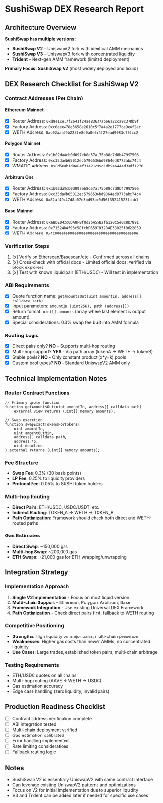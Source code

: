 # SushiSwap DEX Research Report

## Architecture Overview

**SushiSwap has multiple versions:**
- **SushiSwap V2** - UniswapV2 fork with identical AMM mechanics
- **SushiSwap V3** - UniswapV3 fork with concentrated liquidity  
- **Trident** - Next-gen AMM framework (limited deployment)

**Primary Focus: SushiSwap V2** (most widely deployed and liquid)

## DEX Research Checklist for SushiSwap V2

### Contract Addresses (Per Chain)

#### Ethereum Mainnet
- [x] Router Address: `0xd9e1ce17f2641f24ae83637ab66a2cca9c378b9f`
- [x] Factory Address: `0xc0aee478e3658e2610c5f7a4a2e1777ce9e4f2ac`
- [x] WETH Address: `0xc02aaa39b223fe8d0a0e5c4f27ead9083c756cc2`

#### Polygon Mainnet  
- [x] Router Address: `0x1b02da8cb0d097eb8d57a175b88c7d8b47997506`
- [x] Factory Address: `0xc35dadb65012ec5796536bd9864ed8773abc74c4`
- [x] WMATIC Address: `0x0d500b1d8e8ef31e21c99d1db9a6444d3adf1270`

#### Arbitrum One
- [x] Router Address: `0x1b02da8cb0d097eb8d57a175b88c7d8b47997506`
- [x] Factory Address: `0xc35dadb65012ec5796536bd9864ed8773abc74c4`
- [x] WETH Address: `0x82af49447d8a07e3bd95bd0d56f35241523fbab1`

#### Base Mainnet
- [x] Router Address: `0x6BDED42c6DA8FBf0d2bA55B2fa120C5e0c8D7891`
- [x] Factory Address: `0x71524B4f93c58fcbF659783284E38825f0622859`
- [x] WETH Address: `0x4200000000000000000000000000000000000006`

### Verification Steps
1. [x] Verify on Etherscan/Basescan/etc - Confirmed across all chains
2. [x] Cross-check with official docs - Limited official docs, verified via block explorers
3. [x] Test with known liquid pair (ETH/USDC) - Will test in implementation

### ABI Requirements
- [x] Quote function name: `getAmountsOut(uint amountIn, address[] calldata path)`
- [x] Input parameters: `amountIn (uint256), path (address[])`
- [x] Return format: `uint[] amounts` (array where last element is output amount)
- [x] Special considerations: 0.3% swap fee built into AMM formula

### Routing Logic
- [x] Direct pairs only? **NO** - Supports multi-hop routing
- [x] Multi-hop support? **YES** - Via path array (tokenA -> WETH -> tokenB)
- [x] Stable pools? **NO** - Only constant product (x*y=k) pools
- [x] Custom pool types? **NO** - Standard UniswapV2 AMM only

## Technical Implementation Notes

### Router Contract Functions
```solidity
// Primary quote function
function getAmountsOut(uint amountIn, address[] calldata path)
    external view returns (uint[] memory amounts);

// Swap execution
function swapExactTokensForTokens(
    uint amountIn,
    uint amountOutMin,
    address[] calldata path,
    address to,
    uint deadline
) external returns (uint[] memory amounts);
```

### Fee Structure
- **Swap Fee**: 0.3% (30 basis points)
- **LP Fee**: 0.25% to liquidity providers
- **Protocol Fee**: 0.05% to SUSHI token holders

### Multi-hop Routing
- **Direct Pairs**: ETH/USDC, USDC/USDT, etc.
- **Indirect Routing**: TOKEN_A -> WETH -> TOKEN_B
- **Path Optimization**: Framework should check both direct and WETH-routed paths

### Gas Estimates
- **Direct Swap**: ~150,000 gas
- **Multi-hop Swap**: ~200,000 gas
- **ETH Swaps**: +21,000 gas for ETH wrapping/unwrapping

## Integration Strategy

### Implementation Approach
1. **Single V2 Implementation** - Focus on most liquid version
2. **Multi-chain Support** - Ethereum, Polygon, Arbitrum, Base
3. **Framework Integration** - Use existing Universal DEX Framework
4. **Path Optimization** - Check direct pairs first, fallback to WETH routing

### Competitive Positioning
- **Strengths**: High liquidity on major pairs, multi-chain presence
- **Weaknesses**: Higher gas costs than newer AMMs, no concentrated liquidity
- **Use Cases**: Large trades, established token pairs, multi-chain arbitrage

### Testing Requirements
- ETH/USDC quotes on all chains
- Multi-hop routing (AAVE -> WETH -> USDC)
- Gas estimation accuracy
- Edge case handling (zero liquidity, invalid pairs)

## Production Readiness Checklist
- [ ] Contract address verification complete
- [ ] ABI integration tested
- [ ] Multi-chain deployment verified  
- [ ] Gas estimation calibrated
- [ ] Error handling implemented
- [ ] Rate limiting considerations
- [ ] Fallback routing logic

## Notes
- SushiSwap V2 is essentially UniswapV2 with same contract interface
- Can leverage existing UniswapV2 patterns and optimizations
- Focus on V2 for initial implementation due to superior liquidity
- V3 and Trident can be added later if needed for specific use cases
